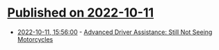 # [Published on 2022-10-11](index.md)

* [2022-10-11, 15:56:00](https://soylentnews.org/article.pl?sid=22/10/11/1134226&from=rss) - [Advanced Driver Assistance: Still Not Seeing Motorcycles](https://soylentnews.org/article.pl?sid=22/10/11/1134226&from=rss)
